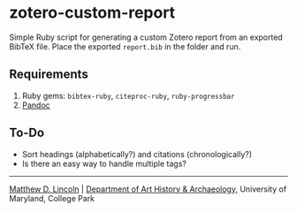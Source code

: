 zotero-custom-report
====================

Simple Ruby script for generating a custom Zotero report from an exported BibTeX file. Place the exported `report.bib` in the folder and run.

## Requirements

1. Ruby gems: `bibtex-ruby`, `citeproc-ruby`, `ruby-progressbar`
2. [Pandoc](http://johnmacfarlane.net/pandoc/)

## To-Do

- Sort headings (alphabetically?) and citations (chronologically?)
- Is there an easy way to handle multiple tags?

***
[Matthew D. Lincoln](http://matthewlincoln.net) | [Department of Art History & Archaeology](http://arthistory.umd.edu), University of Maryland, College Park

